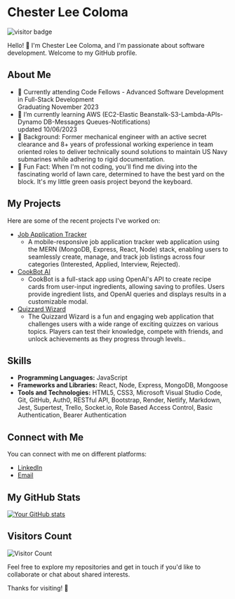 # Chester Lee Coloma

![visitor badge](https://visitor-badge.laobi.icu/badge?page_id=cleecoloma.cleecoloma)

Hello! 👋 I'm Chester Lee Coloma, and I'm passionate about software development. Welcome to my GitHub profile.

## About Me

* 💼 Currently attending Code Fellows - Advanced Software Development in Full-Stack Development  
Graduating November 2023  
* 🌱 I’m currently learning AWS (EC2-Elastic Beanstalk-S3-Lambda-APIs-Dynamo DB-Messages Queues-Notifications)  
updated 10/06/2023  
* 💬 Background: Former mechanical engineer with an active secret clearance and 8+ years of professional working experience in team oriented roles to deliver technically sound solutions to maintain US Navy submarines while adhering to rigid documentation.   
* 🎉 Fun Fact: When I'm not coding, you'll find me diving into the fascinating world of lawn care, determined to have the best yard on the block. It's my little green oasis project beyond the keyboard.

## My Projects

Here are some of the recent projects I've worked on:

* [Job Application Tracker](https://job-application-tracker-app.netlify.app/)
    * A mobile-responsive job application tracker web application using the MERN (MongoDB, Express, React, Node) stack, enabling users to seamlessly create, manage, and track job listings across four categories (Interested, Applied, Interview, Rejected).
* [CookBot AI](https://cookbot-ai-app.netlify.app/)
    * CookBot is a full-stack app using OpenAI's API to create recipe cards from user-input ingredients, allowing saving to profiles. Users provide ingredient lists, and OpenAI queries and displays results in a customizable modal.
* [Quizzard Wizard](https://code-fellow-quizzards.github.io/quizzard-wizard/)
    * The Quizzard Wizard is a fun and engaging web application that challenges users with a wide range of exciting quizzes on various topics. Players can test their knowledge, compete with friends, and unlock achievements as they progress through levels..

## Skills

* **Programming Languages:** JavaScript
* **Frameworks and Libraries:** React, Node, Express, MongoDB, Mongoose
* **Tools and Technologies:** HTML5, CSS3, Microsoft Visual Studio Code, Git, GitHub,  Auth0, RESTful API, Bootstrap, Render, Netlify, Markdown, Jest, Supertest, Trello, Socket.io, Role Based Access Control, Basic Authentication, Bearer Authentication

## Connect with Me

You can connect with me on different platforms:

* [LinkedIn](https://www.linkedin.com/in/chesterleecoloma/)
* [Email](mailto:your-email@example.com)

## My GitHub Stats

[![Your GitHub stats](https://github-readme-stats.vercel.app/api?username=YourUsername&show_icons=true&theme=dark)](https://github.com/cleecoloma)

## Visitors Count

![Visitor Count](https://profile-counter.glitch.me/cleecoloma/count.svg)

Feel free to explore my repositories and get in touch if you'd like to collaborate or chat about shared interests.

Thanks for visiting! 🚀